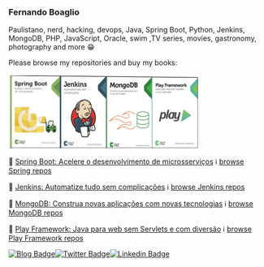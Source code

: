 ### Fernando Boaglio

 Paulistano, nerd, hacking, devops, Java, Spring Boot, Python, Jenkins, MongoDB, PHP, JavaScript, Oracle, swim ,TV series, movies, gastronomy, photography and more :grin: 

Please browse my repositories and buy my books:

![Livros {w=40%}](livros.png)

:closed_book: [Spring Boot: Acelere o desenvolvimento de microsserviços](https://www.casadocodigo.com.br/products/livro-spring-boot)
:information_source: [browse Spring repos](https://github.com/boaglio?tab=repositories&q=spring)

:closed_book: [Jenkins: Automatize tudo sem complicações](https://www.casadocodigo.com.br/products/livro-jenkins)
:information_source: [browse Jenkins repos](https://github.com/boaglio?tab=repositories&q=jenkins)

:closed_book: [MongoDB: Construa novas aplicações com novas tecnologias](https://www.casadocodigo.com.br/products/livro-mongodb)
:information_source: [browse MongoDB repos](https://github.com/boaglio?tab=repositories&q=mongo)

:closed_book: [Play Framework: Java para web sem Servlets e com diversão](https://www.casadocodigo.com.br/products/livro-play-framework-java)
:information_source: [browse Play Framework repos](https://github.com/boaglio?tab=repositories&q=play)

[![Blog Badge](https://img.shields.io/badge/Blog-boaglio.com-black)](https://boaglio.com)[![Twitter Badge](https://img.shields.io/badge/-Twitter-1ca0f1?style=flat-square&labelColor=1ca0f1&logo=twitter&logoColor=white&link=https://twitter.com/boaglio)](https://twitter.com/boaglio)[![Linkedin Badge](https://img.shields.io/badge/-LinkedIn-blue?style=flat-square&logo=Linkedin&logoColor=white&link=https://www.linkedin.com/in/boaglio)](https://www.linkedin.com/in/boaglio)
